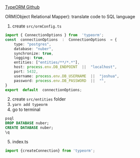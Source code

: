[TypeORM Github](https://github.com/typeorm/typeorm)

ORM(Object Relational Mapper):
translate code to SQL language

1. create `src/ormConfig.ts`
```typescript
import { ConnectionOptions } from  'typeorm';
const  connectionOptions  :  ConnectionOptions  = {
	type: "postgres",
	database: "nuber",
	synchronize: true,
	logging: true,
	entities: ["entities/**/*.*"],
	host: process.env.DB_ENDPOINT  ||  "localhost",
	port: 5432,
	username: process.env.DB_USERNAME  ||  "joshua",
	password: process.env.DB_PASSWORD  ||  "",
}
export  default  connectionOptions;
```
2. create `src/entities` folder
3. `yarn add typeorm`
4. go to terminal
```sql
psql
DROP DATABASE nuber;
CREATE DATABASE nuber;
\q
```
5.  index.ts
```typescript
import {createConnection} from 'typeorm';

```
<!--stackedit_data:
eyJoaXN0b3J5IjpbLTI2MjA0NzI2Niw4MjM3NjgyMTYsNzU0ND
EwMzQ1LDEyOTE2MzEzMDAsLTE5NjM1MTkxOTUsMTQ4NTgwMTk1
MV19
-->